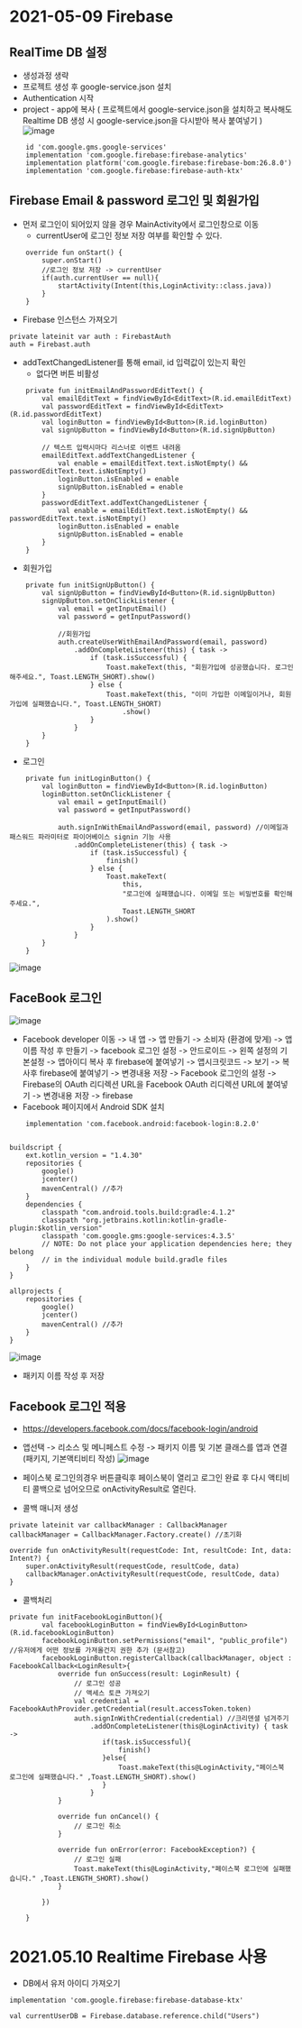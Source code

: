 # 2021-05-09 Firebase

## RealTime DB 설정
- 생성과정 생략
- 프로젝트 생성 후 google-service.json 설치 
- Authentication 시작
- project - app에 복사 ( 프로젝트에서 google-service.json을 설치하고 복사해도 Realtime DB 생성 시 google-service.json을 다시받아 복사 붙여넣기 )
![image](https://user-images.githubusercontent.com/81352078/117570862-14654280-b107-11eb-8394-027c072a280d.png)

```
    id 'com.google.gms.google-services'
    implementation 'com.google.firebase:firebase-analytics'
    implementation platform('com.google.firebase:firebase-bom:26.8.0')
    implementation 'com.google.firebase:firebase-auth-ktx'
```

## Firebase Email & password 로그인 및 회원가입
- 먼저 로그인이 되어있지 않을 경우 MainActivity에서 로그인창으로 이동
  - currentUser에 로그인 정보 저장 여부를 확인할 수 있다.
```
    override fun onStart() {
        super.onStart()
        //로그인 정보 저장 -> currentUser
        if(auth.currentUser == null){
            startActivity(Intent(this,LoginActivity::class.java))
        }
    }
```
- Firebase 인스턴스 가져오기
```
private lateinit var auth : FirebastAuth
auth = Firebast.auth
```
- addTextChangedListener를 통해 email, id 입력값이 있는지 확인
  - 없다면 버튼 비활성
```
    private fun initEmailAndPasswordEditText() {
        val emailEditText = findViewById<EditText>(R.id.emailEditText)
        val passwordEditText = findViewById<EditText>(R.id.passwordEditText)
        val loginButton = findViewById<Button>(R.id.loginButton)
        val signUpButton = findViewById<Button>(R.id.signUpButton)

        // 텍스트 입력시마다 리스너로 이벤트 내려옴
        emailEditText.addTextChangedListener {
            val enable = emailEditText.text.isNotEmpty() && passwordEditText.text.isNotEmpty()
            loginButton.isEnabled = enable
            signUpButton.isEnabled = enable
        }
        passwordEditText.addTextChangedListener {
            val enable = emailEditText.text.isNotEmpty() && passwordEditText.text.isNotEmpty()
            loginButton.isEnabled = enable
            signUpButton.isEnabled = enable
        }
    }
```
- 회원가입
```
    private fun initSignUpButton() {
        val signUpButton = findViewById<Button>(R.id.signUpButton)
        signUpButton.setOnClickListener {
            val email = getInputEmail()
            val password = getInputPassword()

            //회원가입
            auth.createUserWithEmailAndPassword(email, password)
                .addOnCompleteListener(this) { task ->
                    if (task.isSuccessful) {
                        Toast.makeText(this, "회원가입에 성공했습니다. 로그인해주세요.", Toast.LENGTH_SHORT).show()
                    } else {
                        Toast.makeText(this, "이미 가입한 이메일이거나, 회원가입에 실패했습니다.", Toast.LENGTH_SHORT)
                            .show()
                    }
                }
        }
    }
```
- 로그인
```
    private fun initLoginButton() {
        val loginButton = findViewById<Button>(R.id.loginButton)
        loginButton.setOnClickListener {
            val email = getInputEmail()
            val password = getInputPassword()

            auth.signInWithEmailAndPassword(email, password) //이메일과 패스워드 파라미터로 파이어베이스 signin 기능 사용
                .addOnCompleteListener(this) { task ->
                    if (task.isSuccessful) {
                        finish()
                    } else {
                        Toast.makeText(
                            this,
                            "로그인에 실패했습니다. 이메일 또는 비밀번호를 확인해주세요.",
                            Toast.LENGTH_SHORT
                        ).show()
                    }
                }
        }
    }
```

![image](https://user-images.githubusercontent.com/81352078/117572042-0a920e00-b10c-11eb-9501-1e8eb0eeeb55.png)


## FaceBook 로그인
![image](https://user-images.githubusercontent.com/81352078/117572109-5f358900-b10c-11eb-8a8f-0aaca4d9b99f.png)
- Facebook developer 이동 -> 내 앱 -> 앱 만들기 -> 소비자 (환경에 맞게) -> 앱이름 작성 후 만들기 -> facebook 로그인 설정 -> 안드로이드 -> 왼쪽 설정의 기본설정 -> 앱아이디 복사 후 firebase에 붙여넣기 -> 앱시크릿코드 -> 보기 -> 복사후 firebase에 붙여넣기 -> 변경내용 저장 -> Facebook 로그인의 설정 -> Firebase의 OAuth 리디렉션 URL을 Facebook OAuth 리디렉션 URL에 붙여넣기 -> 변경내용 저장 -> firebase 
- Facebook 페이지에서 Android SDK 설치
```
    implementation 'com.facebook.android:facebook-login:8.2.0'
    
    
buildscript {
    ext.kotlin_version = "1.4.30"
    repositories {
        google()
        jcenter()
        mavenCentral() //추가
    }
    dependencies {
        classpath "com.android.tools.build:gradle:4.1.2"
        classpath "org.jetbrains.kotlin:kotlin-gradle-plugin:$kotlin_version"
        classpath 'com.google.gms:google-services:4.3.5'
        // NOTE: Do not place your application dependencies here; they belong
        // in the individual module build.gradle files
    }
}

allprojects {
    repositories {
        google()
        jcenter()
        mavenCentral() //추가
    }
}

```
![image](https://user-images.githubusercontent.com/81352078/117572911-12ec4800-b110-11eb-871b-dfad62dfa707.png)
- 패키지 이름 작성 후 저장

## Facebook 로그인 적용
- https://developers.facebook.com/docs/facebook-login/android
- 앱선택 -> 리소스 및 메니페스트 수정 -> 패키지 이름 및 기본 클래스를 앱과 연결 (패키지, 기본액티비티 작성)
![image](https://user-images.githubusercontent.com/81352078/117573073-f4d31780-b110-11eb-9590-77ffbeeb85c3.png)

- 페이스북 로그인의경우 버튼클릭후 페이스북이 열리고 로그인 완료 후 다시 액티비티 콜백으로 넘어오므로 onActivityResult로 열린다.
- 콜백 매니저 생성
```
private lateinit var callbackManager : CallbackManager
callbackManager = CallbackManager.Factory.create() //초기화

override fun onActivityResult(requestCode: Int, resultCode: Int, data: Intent?) {
    super.onActivityResult(requestCode, resultCode, data)
    callbackManager.onActivityResult(requestCode, resultCode, data)
}
```
- 콜백처리
```
private fun initFacebookLoginButton(){
        val facebookLoginButton = findViewById<LoginButton>(R.id.facebookLoginButton)
        facebookLoginButton.setPermissions("email", "public_profile") //유저에게 어떤 정보를 가져올건지 권한 추가 (문서참고)
        facebookLoginButton.registerCallback(callbackManager, object : FacebookCallback<LoginResult>{
            override fun onSuccess(result: LoginResult) {
                // 로그인 성공
                // 액세스 토큰 가져오기
                val credential = FacebookAuthProvider.getCredential(result.accessToken.token)
                auth.signInWithCredential(credential) //크리덴셜 넘겨주기
                    .addOnCompleteListener(this@LoginActivity) { task ->
                       if(task.isSuccessful){
                           finish()
                       }else{
                           Toast.makeText(this@LoginActivity,"페이스북 로그인에 실패했습니다." ,Toast.LENGTH_SHORT).show()
                       }
                    }
            }

            override fun onCancel() {
                // 로그인 취소
            }

            override fun onError(error: FacebookException?) {
                // 로그인 실패
                Toast.makeText(this@LoginActivity,"페이스북 로그인에 실패했습니다." ,Toast.LENGTH_SHORT).show()
            }

        })

    }
```

# 2021.05.10 Realtime Firebase 사용

- DB에서 유저 아이디 가져오기
```
implementation 'com.google.firebase:firebase-database-ktx'

val currentUserDB = Firebase.database.reference.child("Users")
```
